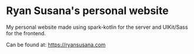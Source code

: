 # Ryan Susana's personal website
My personal website made using spark-kotlin for the server and UIKit/Sass for the frontend.

Can be found at: https://ryansusana.com

